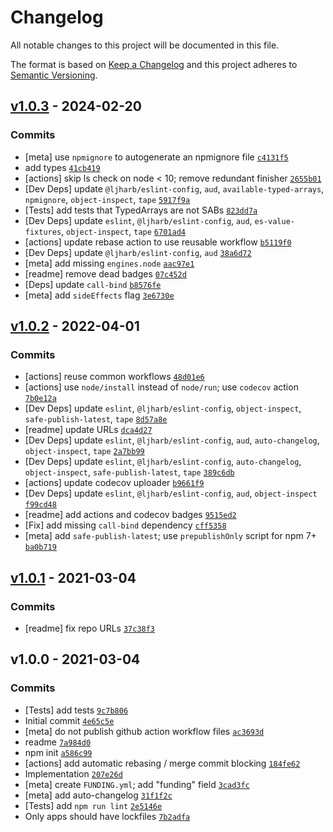 # Changelog

All notable changes to this project will be documented in this file.

The format is based on [Keep a Changelog](https://keepachangelog.com/en/1.0.0/)
and this project adheres to [Semantic Versioning](https://semver.org/spec/v2.0.0.html).

## [v1.0.3](https://github.com/inspect-js/is-shared-array-buffer/compare/v1.0.2...v1.0.3) - 2024-02-20

### Commits

- [meta] use `npmignore` to autogenerate an npmignore file [`c4131f5`](https://github.com/inspect-js/is-shared-array-buffer/commit/c4131f568b1828c1b5d068871332712f475e6c96)
- add types [`41cb419`](https://github.com/inspect-js/is-shared-array-buffer/commit/41cb41918c2cf423938c767ffc67fd352130f6d1)
- [actions] skip ls check on node &lt; 10; remove redundant finisher [`2655b01`](https://github.com/inspect-js/is-shared-array-buffer/commit/2655b0142c06220a2f7912dc10caab31a465e9bc)
- [Dev Deps] update `@ljharb/eslint-config`, `aud`, `available-typed-arrays`, `npmignore`, `object-inspect`, `tape` [`5917f9a`](https://github.com/inspect-js/is-shared-array-buffer/commit/5917f9ac45800df43d53fb77b1506c6d08e58370)
- [Tests] add tests that TypedArrays are not SABs [`823dd7a`](https://github.com/inspect-js/is-shared-array-buffer/commit/823dd7a0c933efa3abdb2e9ae5c903fe15d6b2fe)
- [Dev Deps] update `eslint`, `@ljharb/eslint-config`, `aud`, `es-value-fixtures`, `object-inspect`, `tape` [`6701ad4`](https://github.com/inspect-js/is-shared-array-buffer/commit/6701ad425da15c6557d01744bfe68eaf56fd9ab3)
- [actions] update rebase action to use reusable workflow [`b5119f0`](https://github.com/inspect-js/is-shared-array-buffer/commit/b5119f05ececf1f0f516a38d7f444e3a7174bd43)
- [Dev Deps] update `@ljharb/eslint-config`, `aud` [`38a6d72`](https://github.com/inspect-js/is-shared-array-buffer/commit/38a6d721588e6e4db83fd24e63b8a19fd4398123)
- [meta] add missing `engines.node` [`aac97e1`](https://github.com/inspect-js/is-shared-array-buffer/commit/aac97e1839f671dbba07941c6d7c4f153918548f)
- [readme] remove dead badges [`07c452d`](https://github.com/inspect-js/is-shared-array-buffer/commit/07c452daa96c1cfe49a428b11da692facb72eb08)
- [Deps] update `call-bind` [`b8576fe`](https://github.com/inspect-js/is-shared-array-buffer/commit/b8576feb56508f3bf43905f5d23f7178c9e1af39)
- [meta] add `sideEffects` flag [`3e6730e`](https://github.com/inspect-js/is-shared-array-buffer/commit/3e6730e0ee3a47cb6d7c2ee8bc34bd61dd8f2455)

## [v1.0.2](https://github.com/inspect-js/is-shared-array-buffer/compare/v1.0.1...v1.0.2) - 2022-04-01

### Commits

- [actions] reuse common workflows [`48d01e6`](https://github.com/inspect-js/is-shared-array-buffer/commit/48d01e690f76c92f5c9072fbcb9b6215402db8a7)
- [actions] use `node/install` instead of `node/run`; use `codecov` action [`7b0e12a`](https://github.com/inspect-js/is-shared-array-buffer/commit/7b0e12a4e8f5db8eac586be68c879119a4a12e7a)
- [Dev Deps] update `eslint`, `@ljharb/eslint-config`, `object-inspect`, `safe-publish-latest`, `tape` [`8d57a8e`](https://github.com/inspect-js/is-shared-array-buffer/commit/8d57a8e1d9ce093f04f83e196ca7c80a02617939)
- [readme] update URLs [`dca4d27`](https://github.com/inspect-js/is-shared-array-buffer/commit/dca4d27d35352309da5abb4feb584158004008cf)
- [Dev Deps] update `eslint`, `@ljharb/eslint-config`, `aud`, `auto-changelog`, `object-inspect`, `tape` [`2a7bb99`](https://github.com/inspect-js/is-shared-array-buffer/commit/2a7bb990610d7f6c058bdae7f21c49cc7276848f)
- [Dev Deps] update `eslint`, `@ljharb/eslint-config`, `auto-changelog`, `object-inspect`, `safe-publish-latest`, `tape` [`389c6db`](https://github.com/inspect-js/is-shared-array-buffer/commit/389c6db4311a85a84fd4cb75646f26023b0c1685)
- [actions] update codecov uploader [`b9661f9`](https://github.com/inspect-js/is-shared-array-buffer/commit/b9661f9ac2e1e002372b9b1e136faca837a6647f)
- [Dev Deps] update `eslint`, `@ljharb/eslint-config`, `aud`, `object-inspect` [`f99cd48`](https://github.com/inspect-js/is-shared-array-buffer/commit/f99cd4827e23bc893ed711cbffe28f3e51a4d401)
- [readme] add actions and codecov badges [`9515ed2`](https://github.com/inspect-js/is-shared-array-buffer/commit/9515ed2184a3ed1ce913b92b5092884dad5ac794)
- [Fix] add missing `call-bind` dependency [`cff5358`](https://github.com/inspect-js/is-shared-array-buffer/commit/cff53582740f9f053ec67e1acbf2bafc83bdb7b5)
- [meta] add `safe-publish-latest`; use `prepublishOnly` script for npm 7+ [`ba0b719`](https://github.com/inspect-js/is-shared-array-buffer/commit/ba0b7190a42d4290d31a5fce215e874da573dd77)

## [v1.0.1](https://github.com/inspect-js/is-shared-array-buffer/compare/v1.0.0...v1.0.1) - 2021-03-04

### Commits

- [readme] fix repo URLs [`37c38f3`](https://github.com/inspect-js/is-shared-array-buffer/commit/37c38f347392da177197dd2fd518b61240a56203)

## v1.0.0 - 2021-03-04

### Commits

- [Tests] add tests [`9c7b806`](https://github.com/inspect-js/is-shared-array-buffer/commit/9c7b806ab1528814308a7420f8198644f55c916f)
- Initial commit [`4e65c5e`](https://github.com/inspect-js/is-shared-array-buffer/commit/4e65c5ecdaa255162bc6507de4ff98cea2472e3b)
- [meta] do not publish github action workflow files [`ac3693d`](https://github.com/inspect-js/is-shared-array-buffer/commit/ac3693db8ec26db5444ef4b46aa38a81e8841d30)
- readme [`7a984d0`](https://github.com/inspect-js/is-shared-array-buffer/commit/7a984d0db73b77943f6731098134e3351a36793b)
- npm init [`a586c99`](https://github.com/inspect-js/is-shared-array-buffer/commit/a586c99316f3c8ae4fd5125621ea933e97a1bf1b)
- [actions] add automatic rebasing / merge commit blocking [`184fe62`](https://github.com/inspect-js/is-shared-array-buffer/commit/184fe622680d523e89ac322fa1a52dbba46a8fc0)
- Implementation [`207e26d`](https://github.com/inspect-js/is-shared-array-buffer/commit/207e26d1128930f28384cb213b38d69fd52bbd7c)
- [meta] create `FUNDING.yml`; add "funding" field [`3cad3fc`](https://github.com/inspect-js/is-shared-array-buffer/commit/3cad3fc9509f91fbc71e84565529f53a94d538d4)
- [meta] add auto-changelog [`31f1f2c`](https://github.com/inspect-js/is-shared-array-buffer/commit/31f1f2cbcd616d6c09089d62198d5cc775053324)
- [Tests] add `npm run lint` [`2e5146e`](https://github.com/inspect-js/is-shared-array-buffer/commit/2e5146e18f44533382a781fa09a50d4f47caa0e5)
- Only apps should have lockfiles [`7b2adfa`](https://github.com/inspect-js/is-shared-array-buffer/commit/7b2adfad6dcd95271ab6ba34658a9a1a21dbeacf)

